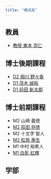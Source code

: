 ```yaml
---
title: "構成員"
---
```


## 教員

- [教授 東本 崇仁](/tomoto/)

## 博士後期課程
- [D2 相川 野々香](/members/aikawa/)
- [D1 茂木 誠拓](/members/mogi/)
- [D1 前田 新太郎](https://shintaro.maeda.app/)

## 博士前期課程


- M2 山崎 義徳
- [M2 荻田 将徳](/members/ogita/)
- M2 十文字 智人
- [M2 松爲 泰生](/members/matsui/)
- M1 中村 裕希人
- [M1 白髭 虹輝](/members/shirahige/)

## 学部

